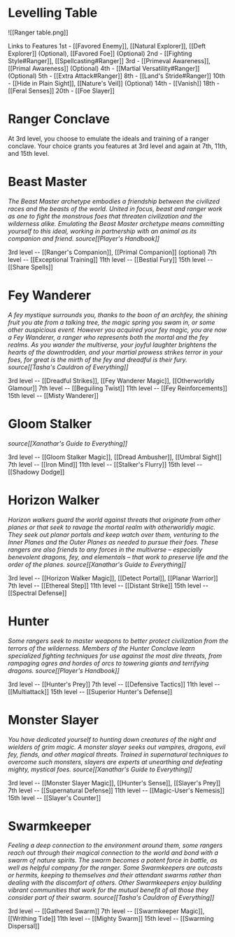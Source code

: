 # Levelling Table

![[Ranger table.png]]


Links to Features
1st - [[Favored Enemy]], [[Natural Explorer]], [[Deft Explorer]] (Optional), [[Favored Foe]] (Optional)
2nd - [[Fighting Style#Ranger]], [[Spellcasting#Ranger]]
3rd - [[Primeval Awareness]],  [[Primal Awareness]] (Optional)
4th -  [[Martial Versatility#Ranger]] (Optional)
5th - [[Extra Attack#Ranger]]
8th - [[Land's Stride#Ranger]]
10th - [[Hide in Plain Sight]], [[Nature's Veil]] (Optional)
14th - [[Vanish]]
18th - [[Feral Senses]]
20th - [[Foe Slayer]]

# Ranger Conclave
At 3rd level, you choose to emulate the ideals and training of a ranger conclave. Your choice grants you features at 3rd level and again at 7th, 11th, and 15th level.

# Beast Master
*The Beast Master archetype embodies a friendship between the civilized races and the beasts of the world. United in focus, beast and ranger work as one to fight the monstrous foes that threaten civilization and the wilderness alike. Emulating the Beast Master archetype means committing yourself to this ideal, working in partnership with an animal as its companion and friend.*
*source[[Player's Handbook]]*

3rd level -- [[Ranger's Companion]], [[Primal Companion]] (optional)
7th level -- [[Exceptional Training]]
11th level -- [[Bestial Fury]]
15th level --[[Share Spells]]

# Fey Wanderer
*A fey mystique surrounds you, thanks to the boon of an archfey, the shining fruit you ate from a talking tree, the magic spring you swam in, or some other auspicious event. However you acquired your fey magic, you are now a Fey Wanderer, a ranger who represents both the mortal and the fey realms. As you wander the multiverse, your joyful laughter brightens the hearts of the downtrodden, and your martial prowess strikes terror in your foes, for great is the mirth of the fey and dreadful is their fury.*
*source[[Tasha's Cauldron of Everything]]*

3rd level -- [[Dreadful Strikes]], [[Fey Wanderer Magic]], [[Otherworldly Glamour]]
7th level -- [[Beguiling Twist]]
11th level -- [[Fey Reinforcements]]
15th level -- [[Misty Wanderer]]

# Gloom Stalker
*source[[Xanathar's Guide to Everything]]*

3rd level -- [[Gloom Stalker Magic]], [[Dread Ambusher]], [[Umbral Sight]]
7th level -- [[Iron Mind]]
11th level -- [[Stalker's Flurry]]
15th level --[[Shadowy Dodge]]

# Horizon Walker
*Horizon walkers guard the world against threats that originate from other planes or that seek to ravage the mortal realm with otherworldly magic. They seek out planar portals and keep watch over them, venturing to the Inner Planes and the Outer Planes as needed to pursue their foes. These rangers are also friends to any forces in the multiverse – especially benevolent dragons, fey, and elementals – that work to preserve life and the order of the planes.*
*source[[Xanathar's Guide to Everything]]*

3rd level -- [[Horizon Walker Magic]], [[Detect Portal]], [[Planar Warrior]]
7th level -- [[Ethereal Step]]
11th level -- [[Distant Strike]]
15th level -- [[Spectral Defense]]

# Hunter
*Some rangers seek to master weapons to better protect civilization from the terrors of the wilderness. Members of the Hunter Conclave learn specialized fighting techniques for use against the most dire threats, from rampaging ogres and hordes of orcs to towering giants and terrifying dragons.*
*source[[Player's Handbook]]*

3rd level -- [[Hunter's Prey]]
7th level -- [[Defensive Tactics]]
11th level -- [[Multiattack]]
15th level -- [[Superior Hunter's Defense]]

# Monster Slayer
*You have dedicated yourself to hunting down creatures of the night and wielders of grim magic. A monster slayer seeks out vampires, dragons, evil fey, fiends, and other magical threats. Trained in supernatural techniques to overcome such monsters, slayers are experts at unearthing and defeating mighty, mystical foes.*
*source[[Xanathar's Guide to Everything]]*

3rd level -- [[Monster Slayer Magic]], [[Hunter's Sense]], [[Slayer's Prey]]
7th level -- [[Supernatural Defense]]
11th level -- [[Magic-User's Nemesis]]
15th level -- [[Slayer's Counter]]

# Swarmkeeper
*Feeling a deep connection to the environment around them, some rangers reach out through their magical connection to the world and bond with a swarm of nature spirits. The swarm becomes a potent force in battle, as well as helpful company for the ranger. Some Swarmkeepers are outcasts or hermits, keeping to themselves and their attendant swarms rather than dealing with the discomfort of others. Other Swarmkeepers enjoy building vibrant communities that work for the mutual benefit of all those they consider part of their swarm.*
*source[[Tasha's Cauldron of Everything]]*

3rd level -- [[Gathered Swarm]]
7th level -- [[Swarmkeeper Magic]], [[Writhing Tide]]
11th level -- [[Mighty Swarm]]
15th level -- [[Swarming Dispersal]]
